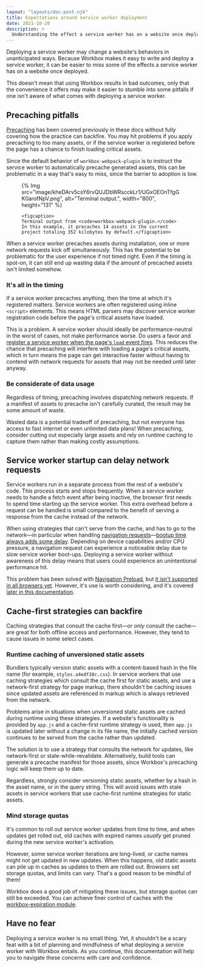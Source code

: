 ```yaml
---
layout: "layouts/doc-post.njk"
title: Expectations around service worker deployment
date: 2021-10-20
description: >
  Understanding the effect a service worker has on a website once deployed.
---
```


Deploying a service worker may change a website's behaviors in unanticipated ways.
Because Workbox makes it easy to write and deploy a service worker,
it can be easier to miss some of the effects a service worker has on a website once deployed.

This doesn't mean that using Workbox results in bad outcomes,
only that the convenience it offers may make it easier to stumble into some pitfalls if one isn't aware of what comes with deploying a service worker.

## Precaching pitfalls

[Precaching](/docs/workbox/caching-strategies-overview/#cache-only)
has been covered previously in these docs without fully covering how the practice can backfire.
You may hit problems if you apply precaching to too many assets,
or if the service worker is registered before the page has a chance to finish loading critical assets.

Since the default behavior of `workbox-webpack-plugin`
is to instruct the service worker to automatically precache generated assets,
this can be problematic in a way that's easy to miss, since the barrier to adoption is low.

<figure>
    {% Img src="image/kheDArv5csY6rvQUJDbWRscckLr1/UGxOEOnTfgGK0arofNpV.png", alt="Terminal output.", width="800", height="131" %}

    <figcaption>
    Terminal output from <code>workbox-webpack-plugin.</code>
    In this example, it precaches 14 assets in the current project totaling 352 kilobytes by default.</figcaption>
</figure>

When a service worker precaches assets during installation,
one or more network requests kick off simultaneously.
This has the potential to be problematic for the user experience if not timed right.
Even if the timing is spot-on, it can still end up wasting data if the amount of precached assets isn't limited somehow.

### It's all in the timing

If a service worker precaches anything, then the time at which it's registered matters.
Service workers are often registered using inline `<script>` elements.
This means HTML parsers may discover service worker registration code before the page's critical assets have loaded.

This is a problem. A service worker should ideally be performance-neutral in the worst of cases,
not make performance worse. Do users a favor and
[register a service worker when the page's `load` event fires](https://developers.google.com/web/fundamentals/primers/service-workers/registration).
This reduces the chance that precaching will interfere with loading a page's critical assets,
which in turn means the page can get interactive faster without having to contend with network requests for assets that may not be needed until later anyway.

### Be considerate of data usage

Regardless of timing, precaching involves dispatching network requests.
If a manifest of assets to precache isn't carefully curated, the result may be some amount of waste.

Wasted data is a potential tradeoff of precaching,
but not everyone has access to fast internet or even unlimited data plans!
When precaching, consider cutting out especially large assets and rely on runtime caching to capture them rather than making costly assumptions.

## Service worker startup can delay network requests

Service workers run in a separate process from the rest of a website's code.
This process starts and stops frequently.
When a service worker needs to handle a fetch event after being inactive,
the browser first needs to spend time starting up the service worker.
This extra overhead before a request can be handled is small compared to the benefit of serving a response from the cache instead of the network.

When using strategies that can't serve from the cache,
and has to go to the network&mdash;in particular when handling
[navigation requests](https://web.dev/handling-navigation-requests/)&mdash;[bootup time always adds some delay](https://developers.google.com/web/updates/2017/02/navigation-preload#the-problem).
Depending on device capabilities and/or CPU pressure,
a navigation request can experience a noticeable delay due to slow service worker boot-ups.
Deploying a service worker without awareness of this delay means that users could experience an unintentional performance hit.

This problem has been solved with [Navigation Preload](https://developers.google.com/web/updates/2017/02/navigation-preload#the-solution),
but [it isn't supported in all browsers yet](https://caniuse.com/mdn-api_navigationpreloadmanager_enable).
However, it's use is worth considering,
and it's covered [later in this documentation](/docs/workbox/navigation-preload).

## Cache-first strategies can backfire

Caching strategies that consult the cache first&mdash;or _only_ consult the cache&mdash;are great for both offline access and performance.
However, they tend to cause issues in some select cases.

### Runtime caching of unversioned static assets

Bundlers typically version static assets with a content-based hash in the file name (for example, `styles.a4edf38c.css`).
In service workers that use caching strategies which consult the cache first for static assets,
and use a network-first strategy for page markup,
there shouldn't be caching issues since updated assets are referenced in markup which is always retrieved from the network.

Problems arise in situations when unversioned static assets are cached during runtime using these strategies.
If a website's functionality is provided by `app.js` and a cache-first runtime strategy is used,
then `app.js` is updated later without a change in its file name,
the initially cached version continues to be served from the cache rather than updated.

The solution is to use a strategy that consults the network for updates,
like network-first or stale-while-revalidate.
Alternatively, build tools can generate a precache manifest for those assets,
since Workbox's precaching logic will keep them up to date.

Regardless, strongly consider versioning static assets, whether by a hash in the asset name, or in the query string.
This will avoid issues with stale assets in service workers that use cache-first runtime strategies for static assets.

### Mind storage quotas

It's common to roll out service worker updates from time to time,
and when updates get rolled out, old caches with expired names _usually_ get pruned during the new service worker's activation.

However, some service worker iterations are long-lived,
or cache names might not get updated in new updates.
When this happens, old static assets can pile up in caches as updates to them are rolled out.
Browsers set storage quotas, and limits can vary. That's a good reason to be mindful of them!

Workbox does a good job of mitigating these issues,
but storage quotas can still be exceeded.
You can achieve finer control of caches with the
[workbox-expiration module](/docs/workbox/modules/workbox-expiration).

## Have no fear

Deploying a service worker is no small thing.
Yet, it shouldn't be a scary feat with a bit of planning and mindfulness of what deploying a service worker with Workbox entails.
As you continue, this documentation will help you to navigate these concerns with care and confidence.
